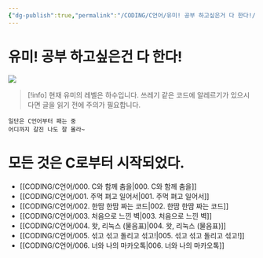 ```yaml
---
{"dg-publish":true,"permalink":"/CODING/C언어/유미! 공부 하고싶은거 다 한다!/","tags":["gardenEntry"],"noteIcon":"2"}
---
```



# 유미! 공부 하고싶은건 다 한다!

<img src= "https://cdnimage.ebn.co.kr/news/201402/04_659597_1.jpg">

>[!info] 현재 유미의 레벨은 하수입니다.
>쓰레기 같은 코드에 알레르기가 있으시다면
>글을 읽기 전에 주의가 필요합니다.
	
	일단은 C언어부터 패는 중
	어디까지 갈진 나도 잘 몰라~

# 모든 것은 C로부터 시작되었다.
- [[CODING/C언어/000. C와 함께 춤을\|000. C와 함께 춤을]]
- [[CODING/C언어/001. 주먹 펴고 일어서\|001. 주먹 펴고 일어서]]
- [[CODING/C언어/002. 한땀 한땀 짜는 코드\|002. 한땀 한땀 짜는 코드]]
- [[CODING/C언어/003. 처음으로 느낀 벽\|003. 처음으로 느낀 벽]]
- [[CODING/C언어/004. 왓, 리눅스 (물음표)\|004. 왓, 리눅스 (물음표)]]
- [[CODING/C언어/005. 섞고 섞고 돌리고 섞고!\|005. 섞고 섞고 돌리고 섞고!]]
- [[CODING/C언어/006. 너와 나의 마카오톡\|006. 너와 나의 마카오톡]]